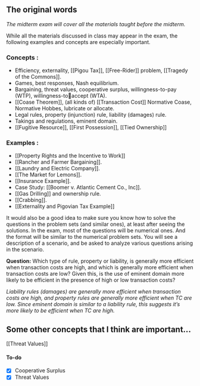 ## The original words

*The midterm exam will cover all the materials taught before the midterm.* 

While all the materials discussed in class may appear in the exam, the following examples and concepts are especially important. 

### Concepts :

- Efficiency, externality, [[Pigou Tax]], [[Free-Rider]] problem, [[Tragedy of the Commons]]. 
- Games, best responses, Nash equilibrium. 
- Bargaining, threat values, cooperative surplus, willingness-to-pay (WTP), willingness-toaccept (WTA). 
- [[Coase Theorem]], (all kinds of) [[Transaction Cost]] Normative Coase, Normative Hobbes, lubricate or allocate.
- Legal rules, property (injunction) rule, liability (damages) rule.
- Takings and regulations, eminent domain.
- [[Fugitive Resource]], [[First Possession]], [[Tied Ownership]]

### Examples :

- [[Property Rights and the Incentive to Work]]
- [[Rancher and Farmer Bargaining]].
- [[Laundry and Electric Company]].
- [[The Market for Lemons]].
- [[Insurance Example]].
- Case Study: [[Boomer v. Atlantic Cement Co., Inc]].
- [[Gas Drilling]] and ownership rule.
- [[Crabbing]].
- [[Externality and Pigovian Tax Example]]

It would also be a good idea to make sure you know how to solve the questions in the problem sets (and similar ones), at least after seeing the solutions. In the exam, most of the questions will be numerical ones. And the format will be similar to the numerical problem sets. You will see a description of a scenario, and be asked to analyze various questions arising in the scenario.


**Question:** Which type of rule, property or liability, is generally more efficient when transaction costs are high, and which is generally more efficient when transaction costs are low? Given this, is the use of eminent domain more likely to be efficient in the presence of high or low transaction costs? 

*Liability rules (damages) are generally more efficient when transaction costs are high, and property rules are generally more efficient when TC are low. Since eminent domain is similar to a liability rule, this suggests it’s more likely to be efficient when TC are high.*


## Some other concepts that I think are important...

[[Threat Values]]

#### To-do

- [x] Cooperative Surplus
- [x] Threat Values